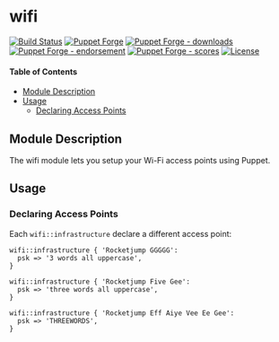 # wifi

<!-- header GFM -->
[![Build Status](https://img.shields.io/github/actions/workflow/status/opus-codium/puppet-wifi/release.yml)](https://github.com/opus-codium/puppet-wifi/releases)
[![Puppet Forge](https://img.shields.io/puppetforge/v/opuscodium/wifi.svg)](https://forge.puppetlabs.com/opuscodium/wifi)
[![Puppet Forge - downloads](https://img.shields.io/puppetforge/dt/opuscodium/wifi.svg)](https://forge.puppetlabs.com/opuscodium/wifi)
[![Puppet Forge - endorsement](https://img.shields.io/puppetforge/e/opuscodium/wifi.svg)](https://forge.puppetlabs.com/opuscodium/wifi)
[![Puppet Forge - scores](https://img.shields.io/puppetforge/f/opuscodium/wifi.svg)](https://forge.puppetlabs.com/opuscodium/wifi)
[![License](https://img.shields.io/github/license/opus-codium/puppet-wifi.svg)](https://github.com/voxpupuli/opuscodium-wifi/blob/master/LICENSE.md)
<!-- header -->

#### Table of Contents

<!-- vim-markdown-toc GFM -->

* [Module Description](#module-description)
* [Usage](#usage)
  * [Declaring Access Points](#declaring-access-points)

<!-- vim-markdown-toc -->

## Module Description

The wifi module lets you setup your Wi-Fi access points using Puppet.

## Usage

### Declaring Access Points

Each `wifi::infrastructure` declare a different access point:

```puppet
wifi::infrastructure { 'Rocketjump GGGGG':
  psk => '3 words all uppercase',
}

wifi::infrastructure { 'Rocketjump Five Gee':
  psk => 'three words all uppercase',
}

wifi::infrastructure { 'Rocketjump Eff Aiye Vee Ee Gee':
  psk => 'THREEWORDS',
}
```
